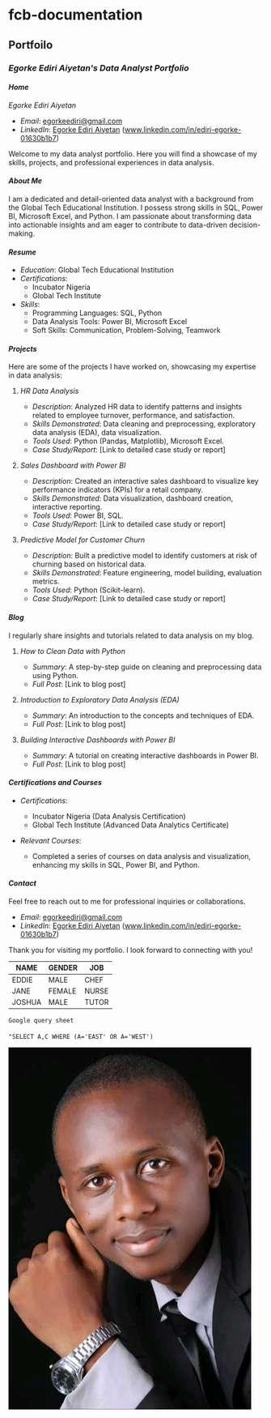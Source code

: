 # fcb-documentation

## Portfoilo

### *Egorke Ediri Aiyetan's Data Analyst Portfolio*

#### *Home*
*Egorke Ediri Aiyetan*
- *Email*: [egorkeediri@gmail.com](mailto:egorkeediri@gmail.com)
- *LinkedIn*: [Egorke Ediri Aiyetan](#) (www.linkedin.com/in/ediri-egorke-01630b1b7)

Welcome to my data analyst portfolio. Here you will find a showcase of my skills, projects, and professional experiences in data analysis.

#### *About Me*
I am a dedicated and detail-oriented data analyst with a background from the Global Tech Educational Institution. I possess strong skills in SQL, Power BI, Microsoft Excel, and Python. I am passionate about transforming data into actionable insights and am eager to contribute to data-driven decision-making.

#### *Resume*
- *Education*: Global Tech Educational Institution
- *Certifications*:
  - Incubator Nigeria
  - Global Tech Institute
- *Skills*:
  - Programming Languages: SQL, Python
  - Data Analysis Tools: Power BI, Microsoft Excel
  - Soft Skills: Communication, Problem-Solving, Teamwork

#### *Projects*
Here are some of the projects I have worked on, showcasing my expertise in data analysis:

1. *HR Data Analysis*
   - *Description*: Analyzed HR data to identify patterns and insights related to employee turnover, performance, and satisfaction.
   - *Skills Demonstrated*: Data cleaning and preprocessing, exploratory data analysis (EDA), data visualization.
   - *Tools Used*: Python (Pandas, Matplotlib), Microsoft Excel.
   - *Case Study/Report*: [Link to detailed case study or report]

2. *Sales Dashboard with Power BI*
   - *Description*: Created an interactive sales dashboard to visualize key performance indicators (KPIs) for a retail company.
   - *Skills Demonstrated*: Data visualization, dashboard creation, interactive reporting.
   - *Tools Used*: Power BI, SQL.
   - *Case Study/Report*: [Link to detailed case study or report]

3. *Predictive Model for Customer Churn*
   - *Description*: Built a predictive model to identify customers at risk of churning based on historical data.
   - *Skills Demonstrated*: Feature engineering, model building, evaluation metrics.
   - *Tools Used*: Python (Scikit-learn).
   - *Case Study/Report*: [Link to detailed case study or report]

#### *Blog*
I regularly share insights and tutorials related to data analysis on my blog.

1. *How to Clean Data with Python*
   - *Summary*: A step-by-step guide on cleaning and preprocessing data using Python.
   - *Full Post*: [Link to blog post]

2. *Introduction to Exploratory Data Analysis (EDA)*
   - *Summary*: An introduction to the concepts and techniques of EDA.
   - *Full Post*: [Link to blog post]

3. *Building Interactive Dashboards with Power BI*
   - *Summary*: A tutorial on creating interactive dashboards in Power BI.
   - *Full Post*: [Link to blog post]

#### *Certifications and Courses*
- *Certifications*:
  - Incubator Nigeria (Data Analysis Certification)
  - Global Tech Institute (Advanced Data Analytics Certificate)

- *Relevant Courses*:
  - Completed a series of courses on data analysis and visualization, enhancing my skills in SQL, Power BI, and Python.

#### *Contact*
Feel free to reach out to me for professional inquiries or collaborations.

- *Email*: [egorkeediri@gmail.com](mailto:egorkeediri@gmail.com)
- *LinkedIn*: [Egorke Ediri Aiyetan](#) (www.linkedin.com/in/ediri-egorke-01630b1b7)

Thank you for visiting my portfolio. I look forward to connecting with you!

|NAME     |GENDER   |JOB      |
|---------|---------|---------|
|EDDIE    | MALE    | CHEF    |
|JANE     | FEMALE  | NURSE   |
|JOSHUA   | MALE    | TUTOR   |

```
Google query sheet

"SELECT A,C WHERE (A='EAST' OR A='WEST')

```

![](image3.jpg)


